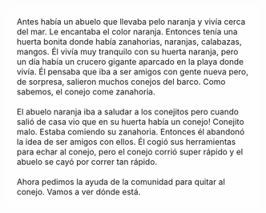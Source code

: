 <div style="font-size: 16px; padding: 20px; background: rgba(255, 255, 255, 0.8); border-radius: 8px;">
Antes había un abuelo que llevaba pelo naranja y vivía cerca del mar. Le encantaba el color naranja. Entonces tenía una huerta bonita donde había zanahorias, naranjas, calabazas, mangos. Él vivía muy tranquilo con su huerta naranja, pero un día había un crucero gigante aparcado en la playa donde vivía. Él pensaba que iba a ser amigos con gente nueva pero, de sorpresa, salieron muchos conejos del barco. Como sabemos, el conejo come zanahoria.
<br><br>
El abuelo naranja iba a saludar a los conejitos pero cuando salió de casa vio que en su huerta había un conejo! Conejito malo. Estaba comiendo su zanahoria. Entonces él abandonó la idea de ser amigos con ellos. Él cogió sus herramientas para echar al conejo, pero el conejo corrió super rápido y el abuelo se cayó por correr tan rápido.
<br><br>
Ahora pedimos la ayuda de la comunidad para quitar al conejo. Vamos a ver dónde está.
</div>

</div>
